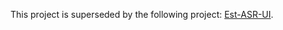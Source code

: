 This project is superseded by the following project: [Est-ASR-UI](https://github.com/taltechnlp/est-asr-ui).

